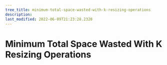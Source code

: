 ```yaml
---
tree_title: minimum-total-space-wasted-with-k-resizing-operations
description: 
last_modified: 2022-06-09T21:23:28.2328
---
```


# Minimum Total Space Wasted With K Resizing Operations
